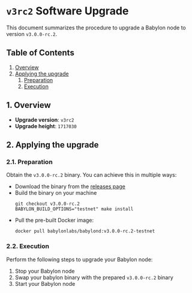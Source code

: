 # `v3rc2` Software Upgrade

This document summarizes the procedure to upgrade a Babylon node to version
`v3.0.0-rc.2`.

## Table of Contents

1. [Overview](#1-overview)
2. [Applying the upgrade](#2-applying-the-upgrade)
   1. [Preparation](#21-preparation)
   2. [Execution](#22-execution)

## 1. Overview

- **Upgrade version**: `v3rc2`
- **Upgrade height**: `1717030`

## 2. Applying the upgrade

### 2.1. Preparation

Obtain the `v3.0.0-rc.2` binary. You can achieve this in multiple ways:
  - Download the binary from the [releases
    page](https://github.com/babylonlabs-io/babylon/releases/tag/v3.0.0-rc.2)
  - Build the binary on your machine
    ```shell
    git checkout v3.0.0-rc.2
    BABYLON_BUILD_OPTIONS="testnet" make install
    ```
  - Pull the pre-built Docker image:
    ```shell
    docker pull babylonlabs/babylond:v3.0.0-rc.2-testnet
    ```

### 2.2. Execution

Perform the following steps to upgrade your Babylon node:
1. Stop your Babylon node
2. Swap your babylon binary with the prepared `v3.0.0-rc.2` binary
3. Start your Babylon node

